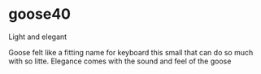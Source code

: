 # goose40
 Light and elegant

Goose felt like a fitting name for keyboard this small that can do so much with so litte. Elegance comes with the sound and feel of the goose
